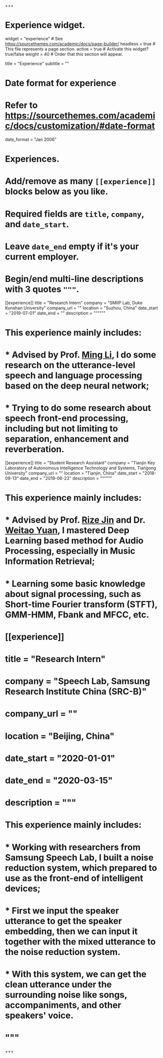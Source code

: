 +++
# Experience widget.
widget = "experience"  # See https://sourcethemes.com/academic/docs/page-builder/
headless = true  # This file represents a page section.
active = true  # Activate this widget? true/false
weight = 40  # Order that this section will appear.

title = "Experience"
subtitle = ""

# Date format for experience
#   Refer to https://sourcethemes.com/academic/docs/customization/#date-format
date_format = "Jan 2006"

# Experiences.
#   Add/remove as many `[[experience]]` blocks below as you like.
#   Required fields are `title`, `company`, and `date_start`.
#   Leave `date_end` empty if it's your current employer.
#   Begin/end multi-line descriptions with 3 quotes `"""`.
[[experience]]
  title = "Research Intern"
  company = "SMIIP Lab, Duke Kunshan University"
  company_url = ""
  location = "Suzhou, China"
  date_start = "2019-07-01"
  date_end = ""
  description = """"""
  # This experience mainly includes:
  
  # * Advised by Prof. [Ming Li](https://scholars.duke.edu/person/MingLi), I do some research on the utterance-level speech and language processing based on the deep neural network;
  # * Trying to do some research about speech front-end processing, including but not limiting to separation, enhancement and reverberation.
  

[[experience]]
  title = "Student Research Assistant"
  company = "Tianjin Key Laboratory of Autonomous Intelligence Technology and Systems, Tiangong University"
  company_url = ""
  location = "Tianjin, China"
  date_start = "2018-09-13"
  date_end = "2019-06-23"
  description = """"""
  # This experience mainly includes:
  
  # * Advised by Prof. [Rize Jin](https://scholar.google.com/citations?user=pDJfVZcAAAAJ&hl=en) and Dr. [Weitao Yuan](https://www.researchgate.net/profile/Weitao_Yuan), I mastered Deep Learning based method for Audio Processing, especially in Music Information Retrieval;
  # * Learning some basic knowledge about signal processing, such as Short-time Fourier transform (STFT), GMM-HMM, Fbank and MFCC, etc.
  
  
# [[experience]]
  # title = "Research Intern"
  # company = "Speech Lab, Samsung Research Institute China (SRC-B)"
  # company_url = ""
  # location = "Beijing, China"
  # date_start = "2020-01-01"
  # date_end = "2020-03-15"
  # description = """
  # This experience mainly includes:
  
  # * Working with researchers from Samsung Speech Lab, I built a noise reduction system, which prepared to use as the front-end of intelligent devices;
  # * First we input the speaker utterance to get the speaker embedding, then we can input it together with the mixed utterance to the noise reduction system.
  # * With this system, we can get the clean utterance under the surrounding noise like songs, accompaniments, and other speakers' voice.
  # """

+++
